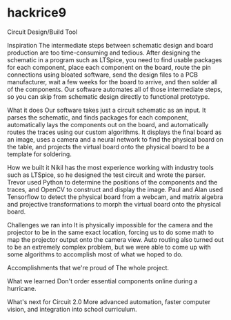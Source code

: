 # hackrice9
Circuit Design/Build Tool

Inspiration
The intermediate steps between schematic design and board production are too time-consuming and tedious. After designing the schematic in a program such as LTSpice, you need to find usable packages for each component, place each component on the board, route the pin connections using bloated software, send the design files to a PCB manufacturer, wait a few weeks for the board to arrive, and then solder all of the components. Our software automates all of those intermediate steps, so you can skip from schematic design directly to functional prototype.

What it does
Our software takes just a circuit schematic as an input. It parses the schematic, and finds packages for each component, automatically lays the components out on the board, and automatically routes the traces using our custom algorithms. It displays the final board as an image, uses a camera and a neural network to find the physical board on the table, and projects the virtual board onto the physical board to be a template for soldering.

How we built it
Nikil has the most experience working with industry tools such as LTSpice, so he designed the test circuit and wrote the parser. Trevor used Python to determine the positions of the components and the traces, and OpenCV to construct and display the image. Paul and Alan used Tensorflow to detect the physical board from a webcam, and matrix algebra and projective transformations to morph the virtual board onto the physical board.

Challenges we ran into
It is physically impossible for the camera and the projector to be in the same exact location, forcing us to do some math to map the projector output onto the camera view. Auto routing also turned out to be an extremely complex problem, but we were able to come up with some algorithms to accomplish most of what we hoped to do.

Accomplishments that we're proud of
The whole project.

What we learned
Don't order essential components online during a hurricane.

What's next for Circuit 2.0
More advanced automation, faster computer vision, and integration into school curriculum.
